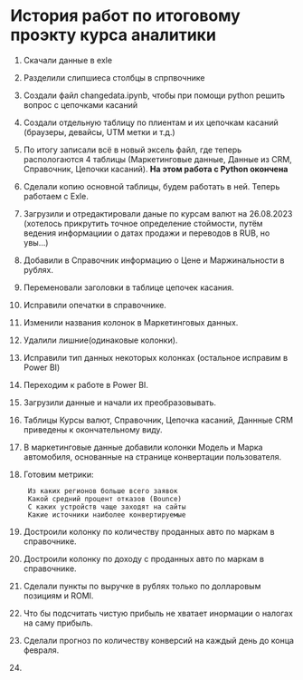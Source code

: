 # История работ по итоговому проэкту курса аналитики

1. Скачали данные в exle
1. Разделили слипшиеса столбцы в спрпвочнике
1. Создали файл changedata.ipynb, чтобы при помощи python решить вопрос с цепочками касаний
1. Создали отдельную таблицу по плиентам и их цепочкам касаний (браузеры, девайсы, UTM метки и т.д.)
1. По итогу записали всё в новый эксель файл, где теперь распологаются 4 таблицы (Маркетинговые данные, Данные из CRM, Справочник, Цепочки касаний). **На этом работа с Python окончена**
1. Сделали копию основной таблицы, будем работать в ней. Теперь работаем с Exle.
1. Загрузили и отредактировали даные по курсам валют на 26.08.2023 (хотелось прикрутить точное определение стоймости, путём ведения информациии о датах продажи и переводов в RUB, но увы...)
1. Добавили в Справочник информацию о Цене и Маржинальности в рублях. 
1. Переменовали заголовки в таблице цепочек касания.
1. Исправили опечатки в справочнике.
1. Изменили названия колонок в Маркетинговых данных.
1. Удалили лишние(одинаковые колонки).
1. Исправили тип данных некоторых колонках (остальное исправим в Power BI)
1. Переходим к работе в Power BI.
1. Загрузили данные и начали их преобразовывать.
1. Таблицы Курсы валют, Справочник, Цепочка касаний, Даннные CRM приведены к окончательному виду.
1. В маркетинговые данные добавили колонки Модель и Марка автомобиля, основанные на странице конвертации пользователя.
1. Готовим метрики: 

        Из каких регионов больше всего заявок​
        Какой средний процент отказов (Bounce)​
        С каких устройств чаще заходят на сайты​
        Какие источники наиболее конвертируемые

1. Достроили колонку по количеству проданных авто по маркам в справочнике.
1. Достроили колонку по доходу с проданных авто по маркам в справочнике.
1. Сделали пункты по выручке в рублях только по долларовым позициям и ROMI.
1. Что бы подсчитать чистую прибыль не хватает инормации о налогах на саму прибыль.
1. Сделали прогноз по количеству конверсий на каждый день до конца февраля.
1. 